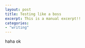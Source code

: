 ```yaml
---
layout: post
title: Testing like a boss
excerpt: This is a manual excerpt!!
categories:
- "writing"
---
```


haha ok